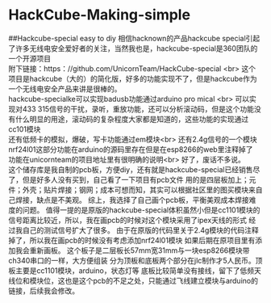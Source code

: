 # HackCube-Making-simple
##Hackcube-special easy to diy
 相信hacknown的产品hackcube special引起了许多无线电安全爱好者的关注，当然我也是，hackcube-special是360团队的一个开源项目 <br>
 附下链接：https：//github.com/UnicornTeam/HackCube-special \<br>
 这个项目是hackcube（大的）的简化版，好多的功能实现不了，但是hackcube作为一个无线电安全产品来讲是很棒的。<br>
 hackcube-specialke可以实现badusb功能通过arduino pro mical \<br>
 可以实现对433 315信号的干扰，录听，重放功能，还可以分析滚动码，但是这个功能没有什么明显的用途，滚动码的复杂程度大家都是知道的，这些功能的实现通过cc101模块<br>
 还有低频卡的模拟，爆破，写卡功能通过em模块\<br>
 还有2.4g信号的一个模块nrf24l01这部分功能在arduino的源码里存在但是在esp8266的web里注释掉了<br>
 功能在unicornteam的项目地址里有很明确的说明\<br>
 好了，废话不多说。<br>
 这个储存库是我自制的pcb板，方便diy，还有就是hackcube-special已经销售尽了，但是好多人没有买到，自己看了一下项目有pcb文件
 用的是四层板加上；元件；外壳；贴片焊接；钢网；成本可想而知，其实可以根据社区里的图买模块来自己焊接，缺点是不美观。
 综上，我选择了自己画个pcb板，平衡美观成本焊接难度的问题。
 值得一提的是原版的hackcube-special体积虽然小但是cc1101模块的信号距离比较近，所以，我在画pcb的时候对这个模块采用了ipex天线的形式
 经过我自己的测试信号扩大了很多。
 由于在原版的代码里关于2.4g模块的代码注释掉了，所以我在画pcb的时候没有考虑添加nrf24l01模块
 如果后期在原项目里有添加我会重新画板。
 这个板子是二层板长57mm宽31mm与一块esp8266模块带ch340串口的一样，大方便组装
 分为顶板和底板两个部分在jlc制作才5人民币。顶板主要是cc1101模块，arduino，状态灯等
 底板比较简单没有接线，留下了低频天线位和模块位，这也是这个pcb的不足之处，只能通过飞线建立模块与arduino的链接，后续我会修改。

 


 

